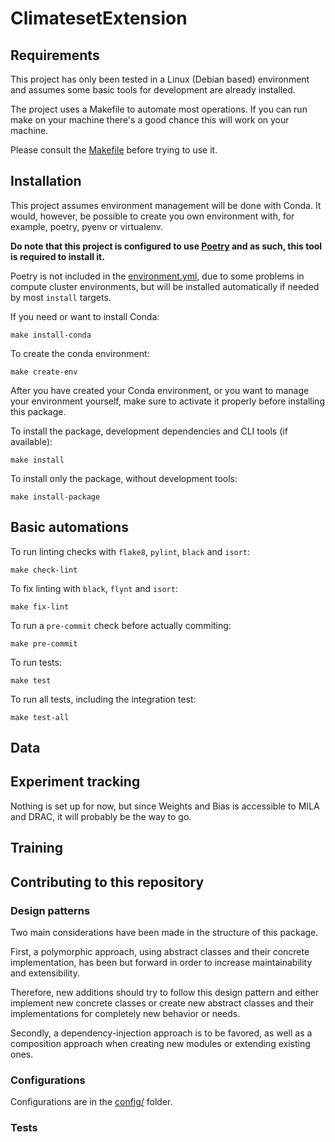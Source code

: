# ClimatesetExtension

## Requirements

This project has only been tested in a Linux (Debian based) environment and assumes
some basic tools for development are already installed.

The project uses a Makefile to automate most operations. If you can run make on your 
machine there's a good chance this will work on your machine.

Please consult the [Makefile](Makefile) before trying to use it.

## Installation

This project assumes environment management will be done with Conda. It would, however,
be possible to create you own environment with, for example, poetry, pyenv or virtualenv.

**Do note that this project is configured to use [Poetry](https://python-poetry.org/)
and as such, this tool is required to install it.**

Poetry is not included in the [environment.yml](environment.yml), due to some problems
in compute cluster environments, but will be installed automatically if needed
by most `install` targets.

If you need or want to install Conda:
```
make install-conda 
```

To create the conda environment:
```
make create-env
```

After you have created your Conda environment, or you want to manage your environment 
yourself, make sure to activate it properly before installing this package.

To install the package, development dependencies and CLI tools (if available):
```
make install
```

To install only the package, without development tools:
```
make install-package
```



## Basic automations

To run linting checks with `flake8`, `pylint`, `black` and `isort`:
```
make check-lint
```

To fix linting with `black`, `flynt` and `isort`:
```
make fix-lint
```

To run a `pre-commit` check before actually commiting:
```
make pre-commit
```

To run tests:
```
make test
```

To run all tests, including the integration test:
```
make test-all
```

## Data

## Experiment tracking

Nothing is set up for now, but since Weights and Bias is accessible to MILA and DRAC, it
will probably be the way to go.


## Training

## Contributing to this repository

### Design patterns
Two main considerations have been made in the structure of this package.

First, a polymorphic approach, using abstract classes and their concrete implementation,
has been but forward in order to increase maintainability and extensibility.

Therefore, new additions should try to follow this design pattern and either implement
new concrete classes or create new abstract classes and their implementations for 
completely new behavior or needs.

Secondly, a dependency-injection approach is to be favored, as well as a composition 
approach when creating new modules or extending existing ones.

### Configurations
Configurations are in the [config/](config) folder.


### Tests
